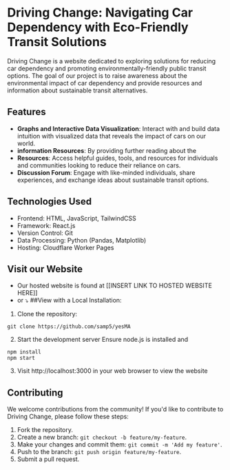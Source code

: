 # Driving Change: Navigating Car Dependency with Eco-Friendly Transit Solutions
Driving Change is a website dedicated to exploring solutions for reducing car dependency and promoting environmentally-friendly public transit options. The goal of our project is to raise awareness about the environmental impact of car dependency and provide resources and information about sustainable transit alternatives.

## Features

- **Graphs and Interactive Data Visualization**: Interact with and build data intuition with visualized data that reveals the impact of cars on our world.
- **information Resources**: By providing further reading about the 
- **Resources**: Access helpful guides, tools, and resources for individuals and communities looking to reduce their reliance on cars.
- **Discussion Forum**: Engage with like-minded individuals, share experiences, and exchange ideas about sustainable transit options.

## Technologies Used

- Frontend: HTML, JavaScript, TailwindCSS
- Framework: React.js
- Version Control: Git
- Data Processing: Python (Pandas, Matplotlib)
- Hosting: Cloudflare Worker Pages

## Visit our Website
- Our hosted website is found at [[INSERT LINK TO HOSTED WEBSITE HERE]]
- or ⤵
##View with a Local Installation:
1. Clone the repository:
```
git clone https://github.com/samp5/yesMA
```
2. Start the development server
Ensure node.js is installed and 
```
npm install
npm start
```
3. Visit http://localhost:3000 in your web browser to view the website

## Contributing

We welcome contributions from the community! If you'd like to contribute to Driving Change, please follow these steps:

1. Fork the repository.
2. Create a new branch: `git checkout -b feature/my-feature`.
3. Make your changes and commit them: `git commit -m 'Add my feature'`.
4. Push to the branch: `git push origin feature/my-feature`.
5. Submit a pull request.

